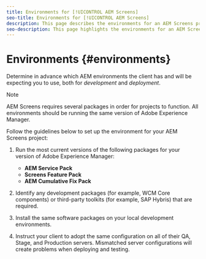 ```yaml
---
title: Environments for [!UICONTROL AEM Screens]
seo-title: Environments for [!UICONTROL AEM Screens]
description: This page describes the environments for an AEM Screens project.
seo-description: This page highlights the environments for an AEM Screens project.
---
```


# Environments {#environments}

Determine in advance which AEM environments the client has and will be expecting you to use, both for *development* and *deployment*.

>[!NOTE]
>
>AEM Screens requires several packages in order for projects to function. All environments should be running the same version of Adobe Experience Manager.

Follow the guidelines below to set up the environment for your AEM Screens project:

1. Run the most current versions of the following packages for your version of Adobe Experience Manager:

   * **AEM Service Pack**
   * **Screens Feature Pack**
   * **AEM Cumulative Fix Pack**

1. Identify any development packages (for example, WCM Core components) or third-party toolkits (for example, SAP Hybris) that are required.

1. Install the same software packages on your local development environments.

1. Instruct your client to adopt the same configuration on all of their QA, Stage, and Production servers. Mismatched server configurations will create problems when deploying and testing.
